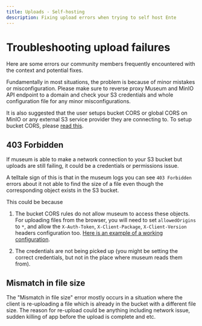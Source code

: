 ```yaml
---
title: Uploads - Self-hosting
description: Fixing upload errors when trying to self host Ente
---
```


# Troubleshooting upload failures

Here are some errors our community members frequently encountered with the
context and potential fixes.

Fundamentally in most situations, the problem is because of minor mistakes or misconfiguration. Please make sure to reverse proxy Museum and MinIO API
endpoint to a domain and check your S3 credentials and whole configuration file for any minor misconfigurations.

It is also suggested that the user setups bucket CORS or global CORS on MinIO or any external S3 service provider they are connecting to. To setup bucket CORS, please [read this](/self-hosting/administration/object-storage#cors-cross-origin-resource-sharing).

## 403 Forbidden

If museum is able to make a network connection to your S3 bucket but uploads are still failing, it could be a credentials or permissions issue.

A telltale sign of this is that in the museum logs you can see `403 Forbidden`
errors about it not able to find the size of a file even though the
corresponding object exists in the S3 bucket.

This could be because

1.  The bucket CORS rules do not allow museum to access these objects. For
    uploading files from the browser, you will need to set `allowedOrigins` to
    `*`, and allow the `X-Auth-Token`, `X-Client-Package`, `X-Client-Version`
    headers configuration too.
    [Here is an example of a working configuration](https://github.com/ente-io/ente/discussions/1764#discussioncomment-9478204).

2.  The credentials are not being picked up (you might be setting the correct credentials, but not in the place where museum reads them from).

## Mismatch in file size

The "Mismatch in file size" error mostly occurs in a situation where the client is re-uploading a file which is already in the bucket with a different file size. The reason for re-upload could be anything including network issue, sudden killing of app before the upload is complete and etc.
